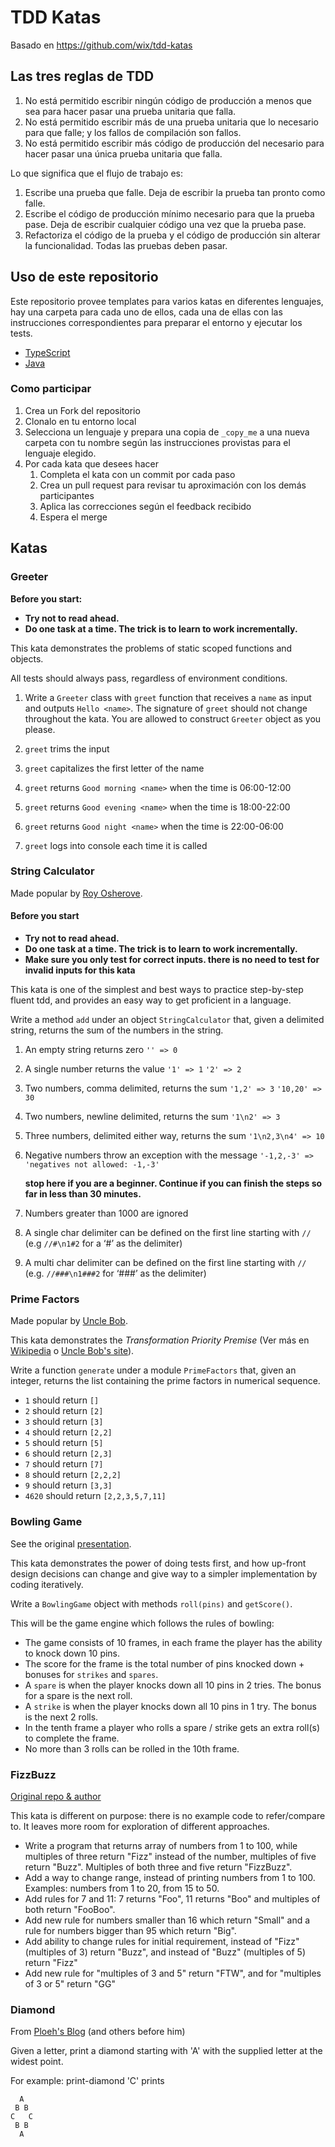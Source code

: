 # TDD Katas

Basado en <https://github.com/wix/tdd-katas>

## Las tres reglas de TDD

1. No está permitido escribir ningún código de producción a menos que sea para hacer pasar una prueba unitaria que falla.
2. No está permitido escribir más de una prueba unitaria que lo necesario para que falle; y los fallos de compilación son fallos.
3. No está permitido escribir más código de producción del necesario para hacer pasar una única prueba unitaria que falla.

Lo que significa que el flujo de trabajo es:

1. Escribe una prueba que falle. Deja de escribir la prueba tan pronto como falle.
2. Escribe el código de producción mínimo necesario para que la prueba pase. Deja de escribir cualquier código una vez que la prueba pase.
3. Refactoriza el código de la prueba y el código de producción sin alterar la funcionalidad. Todas las pruebas deben pasar.

## Uso de este repositorio

Este repositorio provee templates para varios katas en diferentes lenguajes, hay una carpeta para cada uno de ellos, cada una de ellas con las instrucciones correspondientes para preparar el entorno y ejecutar los tests.

- [TypeScript](./typescript/README.md)
- [Java](./java/README.md)

### Como participar

1. Crea un Fork del repositorio
2. Clonalo en tu entorno local
3. Selecciona un lenguaje y prepara una copia de `_copy_me` a una nueva carpeta con tu nombre según las instrucciones provistas para el lenguaje elegido.
4. Por cada kata que desees hacer
   1. Completa el kata con un commit por cada paso
   2. Crea un pull request para revisar tu aproximación con los demás participantes
   3. Aplica las correcciones según el feedback recibido
   4. Espera el merge

## Katas

### Greeter

**Before you start:**

- **Try not to read ahead.**
- **Do one task at a time. The trick is to learn to work incrementally.**

This kata demonstrates the problems of static scoped functions and objects.

All tests should always pass, regardless of environment conditions.

1. Write a `Greeter` class with `greet` function that receives a `name` as input and outputs `Hello <name>`.
   The signature of `greet` should not change throughout the kata. You are allowed to construct `Greeter` object as you please.

2. `greet` trims the input

3. `greet` capitalizes the first letter of the name

4. `greet` returns `Good morning <name>` when the time is 06:00-12:00

5. `greet` returns `Good evening <name>` when the time is 18:00-22:00

6. `greet` returns `Good night <name>` when the time is 22:00-06:00

7. `greet` logs into console each time it is called

### String Calculator

Made popular by [Roy Osherove](http://osherove.com/tdd-kata-1/).

#### Before you start

- **Try not to read ahead.**
- **Do one task at a time. The trick is to learn to work incrementally.**
- **Make sure you only test for correct inputs. there is no need to test for invalid inputs for this kata**

This kata is one of the simplest and best ways to practice step-by-step fluent tdd, and provides an easy way to get proficient in a language.

Write a method `add` under an object `StringCalculator` that, given a delimited string, returns the sum of the numbers in the string.

1. An empty string returns zero `'' => 0`

2. A single number returns the value `'1' => 1` `'2' => 2`

3. Two numbers, comma delimited, returns the sum `'1,2' => 3` `'10,20' => 30`

4. Two numbers, newline delimited, returns the sum `'1\n2' => 3`

5. Three numbers, delimited either way, returns the sum `'1\n2,3\n4' => 10`

6. Negative numbers throw an exception with the message `'-1,2,-3' => 'negatives not allowed: -1,-3'`

   **stop here if you are a beginner. Continue if you can finish the steps so far in less than 30 minutes.**

7. Numbers greater than 1000 are ignored

8. A single char delimiter can be defined on the first line starting with `//` (e.g `//#\n1#2` for a ‘#’ as the delimiter)

9. A multi char delimiter can be defined on the first line starting with `//` (e.g. `//###\n1###2` for ‘###’ as the delimiter)

### Prime Factors

Made popular by [Uncle Bob](http://butunclebob.com/ArticleS.UncleBob.ThePrimeFactorsKata).

This kata demonstrates the _Transformation Priority Premise_ (Ver más en [Wikipedia](https://en.wikipedia.org/wiki/Transformation_Priority_Premise) o [Uncle Bob's site](https://blog.cleancoder.com/uncle-bob/2013/05/27/TheTransformationPriorityPremise.html)).

Write a function `generate` under a module `PrimeFactors` that, given an integer, returns the list
containing the prime factors in numerical sequence.

- `1` should return `[]`
- `2` should return `[2]`
- `3` should return `[3]`
- `4` should return `[2,2]`
- `5` should return `[5]`
- `6` should return `[2,3]`
- `7` should return `[7]`
- `8` should return `[2,2,2]`
- `9` should return `[3,3]`
- `4620` should return `[2,2,3,5,7,11]`

### Bowling Game

See the original [presentation](http://butunclebob.com/ArticleS.UncleBob.TheBowlingGameKata).

This kata demonstrates the power of doing tests first, and how up-front design decisions can change
and give way to a simpler implementation by coding iteratively.

Write a `BowlingGame` object with methods `roll(pins)` and `getScore()`.

This will be the game engine which follows the rules of bowling:

- The game consists of 10 frames, in each frame the player has the ability to knock down 10 pins.
- The score for the frame is the total number of pins knocked down + bonuses for `strikes` and `spares`.
- A `spare` is when the player knocks down all 10 pins in 2 tries. The bonus for a spare is the next roll.
- A `strike` is when the player knocks down all 10 pins in 1 try. The bonus is the next 2 rolls.
- In the tenth frame a player who rolls a spare / strike gets an extra roll(s) to complete the frame.
- No more than 3 rolls can be rolled in the 10th frame.

### FizzBuzz

[Original repo & author](https://github.com/sarunas/fizz-buzz-kata)

This kata is different on purpose: there is no example code to refer/compare to. It leaves more room for
exploration of different approaches.

- Write a program that returns array of numbers from 1 to 100, while multiples of three return "Fizz" instead of the
  number, multiples of five return "Buzz". Multiples of both three and five return "FizzBuzz".
- Add a way to change range, instead of printing numbers from 1 to 100. Examples: numbers from 1 to 20, from 15 to 50.
- Add rules for 7 and 11: 7 returns "Foo", 11 returns "Boo" and multiples of both return "FooBoo".
- Add new rule for numbers smaller than 16 which return "Small" and a rule for numbers bigger than 95 which return "Big".
- Add ability to change rules for initial requirement, instead of "Fizz" (multiples of 3) return "Buzz", and instead of
  "Buzz" (multiples of 5) return "Fizz"
- Add new rule for "multiples of 3 and 5" return "FTW", and for "multiples of 3 or 5" return "GG"

### Diamond

From [Ploeh's Blog](https://blog.ploeh.dk/2015/01/10/diamond-kata-with-fscheck/) (and others before him)

Given a letter, print a diamond starting with 'A' with the supplied letter at the widest point.

For example: print-diamond 'C' prints

```
  A
 B B
C   C
 B B
  A
```
